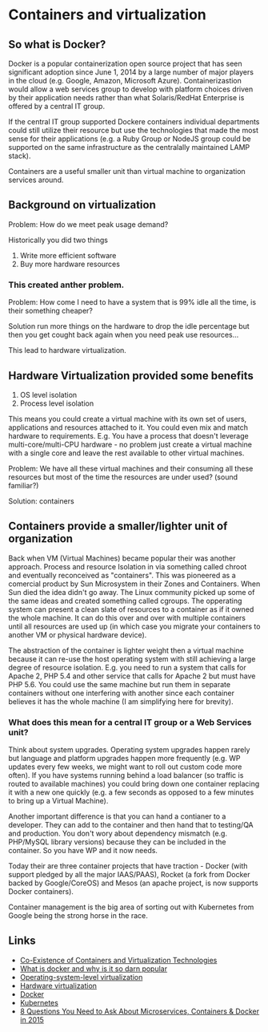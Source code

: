 
# Containers and virtualization

## So what is Docker?

Docker is a popular containerization open source project that has seen significant adoption since June 1, 2014 by a large number of major players in the cloud (e.g. Google, Amazon, Microsoft Azure).  Containerizastion would allow a web services group to develop with platform choices driven by their application needs rather than what Solaris/RedHat Enterprise is offered by a central IT group.

If the central IT group supported Dockere containers individual departments could still utilize their resource but use the technologies that made the most sense for their applications (e.g. a Ruby Group or NodeJS group could be supported on the same infrastructure as the centralally maintained LAMP stack).

Containers are a useful smaller unit than virtual machine to organization services around.

## Background on virtualization

Problem: How do we meet peak usage demand?

Historically you did two things

1. Write more efficient software
2. Buy more hardware resources

### This created anther problem.

Problem: How come I need to have a system that is 99% idle all the time, is their something cheaper?

Solution run more things on the hardware to drop the idle percentage but then you get cought back again when you need peak use resources...

This lead to hardware virtualization.  

## Hardware Virtualization provided some benefits

1. OS level isolation
2. Process level isolation

This means you could create a virtual machine with its own set of users, applications and resources attached to it.  You could even mix and match hardware to requirements. E.g. You have a process that doesn't leverage multi-core/multi-CPU hardware - no problem just create a virtual machine with a single core and leave the rest available to other virtual machines.

Problem: We have all these virtual machines and their consuming all these resources but most of the time the resources are under used? (sound familiar?)

Solution: containers

## Containers provide a smaller/lighter unit of organization

Back when VM (Virtual Machines) became popular their was another approach. Process and resource Isolation in via something called chroot and eventually reconceived as "containers".  This was pioneered as a comercial product by Sun Microsystem in their Zones and Containers.  When Sun died the idea didn't go away. The Linux community picked up some of the same ideas and created something called cgroups. The opperating system can present a clean slate of resources to a container as if it owned the whole machine. It can do this over and over with multiple containers until all resources are used up (in which case you migrate your containers to another VM or physical hardware device).  

The abstraction of the container is lighter weight then a virtual machine because it can re-use the host operating system with still achieving a large degree of resource isolation.  E.g. you need to run a system that calls for Apache 2, PHP 5.4 and other service that calls for Apache 2 but must have PHP 5.6. You could use the same machine but run them in separate containers without one interfering with another since each container believes it has the whole machine (I am simplifying here for brevity).

### What does this mean for a central IT group or a Web Services unit?

Think about system upgrades. Operating system upgrades happen rarely but language and platform upgrades happen more frequently (e.g. WP updates every few weeks, we might want to roll out custom code more often).  If you have systems running behind a load balancer (so traffic is routed to available machines) you could bring down one container replacing it with a new one quickly (e.g. a few seconds as opposed to a few minutes to bring up a Virtual Machine).

Another important difference is that you can hand a contianer to a developer.  They can add to the container and then hand that to testing/QA and production. You don't wory about dependency mismatch (e.g. PHP/MySQL library versions) because they can be included in the container.  So you have WP and it now needs.

Today their are three container projects that have traction - Docker (with support pledged by all the major IAAS/PAAS), Rocket (a fork from Docker backed by Google/CoreOS) and Mesos (an apache project, is now supports Docker containers).

Container management is the big area of sorting out with Kubernetes from Google being the strong horse in the race.

## Links

+ [Co-Existence of Containers and Virtualization Technologies](http://redhatstackblog.redhat.com/2014/11/20/co-existence-of-containers-and-virtualization-technologies/)
+ [What is docker and why is it so darn popular](http://www.zdnet.com/article/what-is-docker-and-why-is-it-so-darn-popular/)
+ [Operating-system-level virtualization](http://en.wikipedia.org/wiki/Operating-system-level_virtualization)
+ [Hardware virtualization](http://en.wikipedia.org/wiki/Hardware_virtualization)
+ [Docker](https://www.docker.com/)
+ [Kubernetes](http://kubernetes.io/news/)
+ [8 Questions You Need to Ask About Microservices, Containers & Docker in 2015](http://blog.xebialabs.com/2014/12/31/8-questions-need-ask-microservices-containers-docker-2015/)
